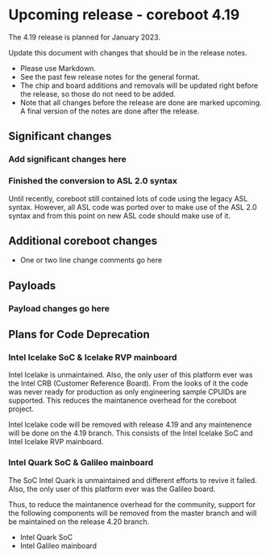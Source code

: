 Upcoming release - coreboot 4.19
========================================================================

The 4.19 release is planned for January 2023.

Update this document with changes that should be in the release notes.

* Please use Markdown.
* See the past few release notes for the general format.
* The chip and board additions and removals will be updated right
  before the release, so those do not need to be added.
* Note that all changes before the release are done are marked upcoming.
  A final version of the notes are done after the release.

Significant changes
-------------------

### Add significant changes here


### Finished the conversion to ASL 2.0 syntax

Until recently, coreboot still contained lots of code using the legacy
ASL syntax. However, all ASL code was ported over to make use of the
ASL 2.0 syntax and from this point on new ASL code should make use of
it.



Additional coreboot changes
---------------------------

* One or two line change comments go here



Payloads
--------

### Payload changes go here



Plans for Code Deprecation
--------------------------


### Intel Icelake SoC & Icelake RVP mainboard

Intel Icelake is unmaintained. Also, the only user of this platform ever
was the Intel CRB (Customer Reference Board). From the looks of it the
code was never ready for production as only engineering sample CPUIDs
are supported. This reduces the maintanence overhead for the coreboot
project.

Intel Icelake code will be removed with release 4.19 and any maintenence
will be done on the 4.19 branch. This consists of the Intel Icelake SoC
and Intel Icelake RVP mainboard.


### Intel Quark SoC & Galileo mainboard

The SoC Intel Quark is unmaintained and different efforts to revive it
failed.  Also, the only user of this platform ever was the Galileo
board.

Thus, to reduce the maintanence overhead for the community, support for
the following components will be removed from the master branch and will
be maintained on the release 4.20 branch.

  * Intel Quark SoC
  * Intel Galileo mainboard
